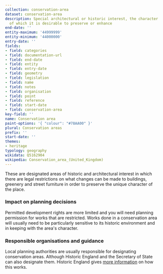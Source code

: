 ```yaml
---
collection: conservation-area
dataset: conservation-area
description: Special architectural or historic interest, the character or appearance
  of which it is desirable to preserve or enhance
end-date: ''
entity-maximum: '44999999'
entity-minimum: '44000000'
entry-date: ''
fields:
- field: categories
- field: documentation-url
- field: end-date
- field: entity
- field: entry-date
- field: geometry
- field: legislation
- field: name
- field: notes
- field: organisation
- field: point
- field: reference
- field: start-date
- field: conservation-area
key-field: ''
name: Conservation area
paint-options: '{ "colour": "#78AA00" }'
plural: Conservation areas
prefix: ''
start-date: ''
themes:
- heritage
typology: geography
wikidata: Q5162904
wikipedia: Conservation_area_(United_Kingdom)
---
```


These are designated areas of historic and architectural interest in which there are legal restrictions on what changes can be made to buildings, greenery and street furniture in order to preserve the unique character of the place.

### Impact on planning decisions

Permitted development rights are more limited and you will need planning permission for works that are restricted. Works done in a conservation area will usually need to be particularly sensitive to its historic environment and in keeping with the area's character.

### Responsible organisations and guidance

Local planning authorities are usually responsible for designating conservation areas.  Although Historic England and the Secretary of State can also designate them. Historic England gives [more information](https://historicengland.org.uk/advice/your-home/owning-historic-property/conservation-area/) on how this works.
